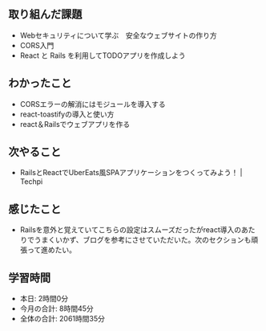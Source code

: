 ## 取り組んだ課題
- Webセキュリティについて学ぶ　安全なウェブサイトの作り方
- CORS入門
- React と Rails を利用してTODOアプリを作成しよう
## わかったこと
- CORSエラーの解消にはモジュールを導入する
- react-toastifyの導入と使い方
- react＆Railsでウェブアプリを作る
## 次やること
- RailsとReactでUberEats風SPAアプリケーションをつくってみよう！ | Techpi
## 感じたこと
- Railsを意外と覚えていてこちらの設定はスムーズだったがreact導入のあたりでうまくいかず、ブログを参考にさせていただいた。次のセクションも頑張って進めたい。
## 学習時間
- 本日: 2時間0分
- 今月の合計: 8時間45分
- 全体の合計: 2061時間35分
